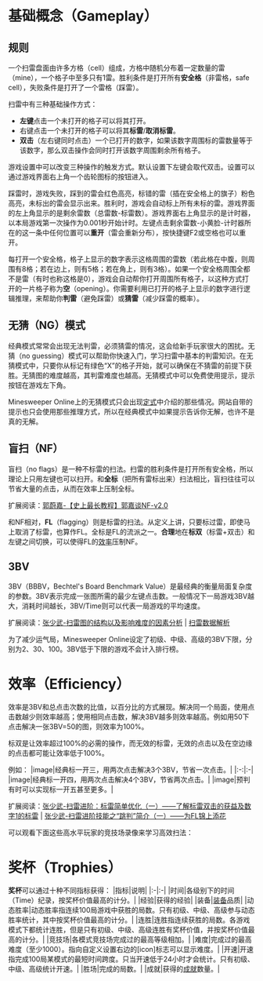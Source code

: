 # 基础概念（Gameplay）

## 规则
一个扫雷盘面由许多方格（cell）组成，方格中随机分布着一定数量的雷（mine），一个格子中至多只有1雷。胜利条件是打开所有**安全格**（非雷格，safe cell），失败条件是打开了一个雷格（踩雷）。

扫雷中有三种基础操作方式：
- **左键**点击一个未打开的格子可以将其打开。
- 右键点击一个未打开的格子可以将其**标雷**/**取消标雷**。
- **双击**（左右键同时点击）一个已打开的数字，如果该数字周围标的雷数量等于该数字，那么双击操作会同时打开该数字周围剩余所有格子。

游戏设置中可以改变三种操作的触发方式。默认设置下左键会取代双击。设置可以通过游戏界面右上角一个齿轮图标的按钮进入。

踩雷时，游戏失败，踩到的雷会红色高亮，标错的雷（插在安全格上的旗子）粉色高亮，未标出的雷会显示出来。胜利时，游戏会自动标上所有未标的雷。游戏界面的左上角显示的是剩余雷数（总雷数-标雷数）。游戏界面右上角显示的是计时器，以本局游戏第一次操作为0.001秒开始计时。左键点击剩余雷数-小黄脸-计时器所在的这一条中任何位置可以**重开**（雷会重新分布），按快捷键F2或空格也可以重开。

每打开一个安全格，格子上显示的数字表示这格周围的雷数（若此格在中腹，则周围有8格；若在边上，则有5格；若在角上，则有3格）。如果一个安全格周围全都不是雷（有时也称这格是0），游戏会自动帮你打开周围所有格子，以这种方式打开的一片格子称为**空**（opening）。你需要利用已打开的格子上显示的数字进行逻辑推理，来帮助你**判雷**（避免踩雷）或**猜雷**（减少踩雷的概率）。

## 无猜（NG）模式
经典模式常常会出现无法判雷，必须猜雷的情况，这会给新手玩家很大的困扰。无猜（no guessing）模式可以帮助你快速入门，学习扫雷中基本的判雷知识。在无猜模式中，只要你从标记有绿色“X”的格子开始，就可以确保在不猜雷的前提下获胜。无猜图的难度越高，其判雷难度也越高。无猜模式中可以免费使用提示，提示按钮在游戏左下角。

Minesweeper Online上的无猜模式只会出现[定式](https://minesweeper.online/zh/help/patterns)中介绍的那些情况。网站自带的提示也只会使用那些推理方式，所以在经典模式中如果提示告诉你无解，也许不是真的无解。

## 盲扫（NF）
盲扫（no flags）是一种不标雷的扫法。扫雷的胜利条件是打开所有安全格，所以理论上只用左键也可以扫开。和**全标**（把所有雷标出来）扫法相比，盲扫往往可以节省大量的点击，从而在效率上压制全标。

扩展阅读：[郭蔚嘉-【史上最长教程】郭嘉谈NF-v2.0](http://www.saolei.wang/BBS/Title.asp?Id=12992)

和NF相对，**FL**（flagging）则是标雷的扫法。从定义上讲，只要标过雷，即使马上取消了标雷，也算作FL。全标是FL的流派之一。**合理**地在**标双**（标雷+双击）和左键之间切换，可以使得FL的[效率](https://minesweeper.online/zh/help/efficiency)压制NF。

## 3BV
3BV（BBBV，Bechtel's Board Benchmark Value）是最经典的衡量局面复杂度的参数。3BV表示完成一张图所需的最少左键点击数。一般情况下一局游戏3BV越大，消耗时间越长，3BV/Time则可以代表一局游戏的平均速度。

扩展阅读：[张少武-扫雷图的结构以及影响难度的因素分析](https://zhuanlan.zhihu.com/p/27185883) | [扫雷数据解析](https://github.com/putianyi889/Minesweeper-makes-me-happy/wiki/%E6%89%AB%E9%9B%B7%E6%95%B0%E6%8D%AE%E8%A7%A3%E6%9E%90)

为了减少运气局，Minesweeper Online设定了初级、中级、高级的3BV下限，分别为2、30、100。3BV低于下限的游戏不会计入排行榜。

# 效率（Efficiency）
效率是3BV和总点击次数的比值，以百分比的方式展现。解决同一个局面，使用点击数越少则效率越高；使用相同点击数，解决3BV越多则效率越高。例如用50下点击解决一张3BV=50的图，则效率为100%。

标双是让效率超过100%的必需的操作，而无效的标雷，无效的点击以及在空边缘的点击都可能让效率低于100%。

例如：
|image|经典标一开三，用两次点击解决3个3BV，节省一次点击。|
|:-:|:-|
|image|经典标一开四，用两次点击解决4个3BV，节省两次点击。|
|image|预判有时可以实现标一开五甚至更多。|

扩展阅读：[张少武-扫雷进阶：标雷简单优化（一）——了解标雷双击的获益及数字1的标雷](https://zhuanlan.zhihu.com/p/31423337) | [张少武-扫雷进阶技能之“跳判”简介（一）——为FL锦上添花](https://zhuanlan.zhihu.com/p/85103708)

可以观看下面这些高水平玩家的竞技场录像来学习高效扫法：

# 奖杯（Trophies）
**奖杯**可以通过十种不同指标获得：
|指标|说明|
|:-|:-|
|时间|各级别下的时间（Time）纪录，按奖杯价值最高的计分。|
|经验|获得的经验|
|装备|[装备](https://minesweeper.online/zh/help/equipment)品质|
|动态胜率|动态胜率指连续100局游戏中获胜的局数。只有初级、中级、高级参与动态胜率统计，其中按奖杯价值最高的计分。|
|连胜|连胜指连续获胜的局数。各游戏模式下都统计连胜，但是只有初级、中级、高级连胜有奖杯价值，并按奖杯价值最高的计分。|
|竞技场|各模式竞技场完成过的最高等级相加。|
|难度|完成过的最高难度（至少1000）。指向自定义设置右边的[icon]标志可以显示难度。|
|开速|开速指完成100局某模式的最短时间跨度。只当开速低于24小时才会统计。只有初级、中级、高级统计开速。|
|胜场|完成的局数。|
|成就|获得的[成就](https://minesweeper.online/zh/help/achievements)数量。|
